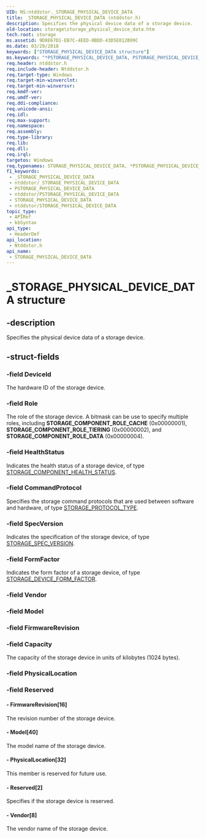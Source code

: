 ```yaml
---
UID: NS:ntddstor._STORAGE_PHYSICAL_DEVICE_DATA
title: _STORAGE_PHYSICAL_DEVICE_DATA (ntddstor.h)
description: Specifies the physical device data of a storage device.
old-location: storage\storage_physical_device_data.htm
tech.root: storage
ms.assetid: 9D8E67D1-EB7C-4EED-8BDD-43D5E012B99C
ms.date: 03/29/2018
keywords: ["STORAGE_PHYSICAL_DEVICE_DATA structure"]
ms.keywords: "*PSTORAGE_PHYSICAL_DEVICE_DATA, PSTORAGE_PHYSICAL_DEVICE_DATA, PSTORAGE_PHYSICAL_DEVICE_DATA structure pointer [Storage Devices], STORAGE_PHYSICAL_DEVICE_DATA, STORAGE_PHYSICAL_DEVICE_DATA structure [Storage Devices], _STORAGE_PHYSICAL_DEVICE_DATA, ntddstor/PSTORAGE_PHYSICAL_DEVICE_DATA, ntddstor/STORAGE_PHYSICAL_DEVICE_DATA, storage.storage_physical_device_data"
req.header: ntddstor.h
req.include-header: Ntddstor.h
req.target-type: Windows
req.target-min-winverclnt: 
req.target-min-winversvr: 
req.kmdf-ver: 
req.umdf-ver: 
req.ddi-compliance: 
req.unicode-ansi: 
req.idl: 
req.max-support: 
req.namespace: 
req.assembly: 
req.type-library: 
req.lib: 
req.dll: 
req.irql: 
targetos: Windows
req.typenames: STORAGE_PHYSICAL_DEVICE_DATA, *PSTORAGE_PHYSICAL_DEVICE_DATA
f1_keywords:
 - _STORAGE_PHYSICAL_DEVICE_DATA
 - ntddstor/_STORAGE_PHYSICAL_DEVICE_DATA
 - PSTORAGE_PHYSICAL_DEVICE_DATA
 - ntddstor/PSTORAGE_PHYSICAL_DEVICE_DATA
 - STORAGE_PHYSICAL_DEVICE_DATA
 - ntddstor/STORAGE_PHYSICAL_DEVICE_DATA
topic_type:
 - APIRef
 - kbSyntax
api_type:
 - HeaderDef
api_location:
 - Ntddstor.h
api_name:
 - STORAGE_PHYSICAL_DEVICE_DATA
---
```


# _STORAGE_PHYSICAL_DEVICE_DATA structure


## -description

Specifies the physical device data of a storage device.

## -struct-fields

### -field DeviceId

The hardware ID of the storage device.

### -field Role

The role of the storage device. A bitmask can be use to specify multiple roles, including <b>STORAGE_COMPONENT_ROLE_CACHE</b> (0x00000001), <b>STORAGE_COMPONENT_ROLE_TIERING</b> (0x00000002), and <b>STORAGE_COMPONENT_ROLE_DATA</b> (0x00000004).

### -field HealthStatus

Indicates the health status of a storage device, of type <a href="/windows-hardware/drivers/ddi/ntddstor/ne-ntddstor-_storage_component_health_status">STORAGE_COMPONENT_HEALTH_STATUS</a>.

### -field CommandProtocol

Specifies the storage command protocols that are used between software and hardware, of type <a href="/windows-hardware/drivers/ddi/ntddstor/ne-ntddstor-_storage_protocol_type">STORAGE_PROTOCOL_TYPE</a>.

### -field SpecVersion

Indicates the specification of the storage device, of type <a href="/windows-hardware/drivers/ddi/ntddstor/ns-ntddstor-_storage_spec_version">STORAGE_SPEC_VERSION</a>.

### -field FormFactor

Indicates the form factor of a storage device, of type <a href="/windows-hardware/drivers/ddi/ntddstor/ne-ntddstor-_storage_device_form_factor">STORAGE_DEVICE_FORM_FACTOR</a>.

### -field Vendor

### -field Model

### -field FirmwareRevision

### -field Capacity

The capacity of the storage device in units of kilobytes (1024 bytes).

### -field PhysicalLocation

### -field Reserved

 




#### - FirmwareRevision[16]

The revision number of the storage device.


#### - Model[40]

The model name of the storage device.


#### - PhysicalLocation[32]

This member is reserved for future use.


#### - Reserved[2]

Specifies if the storage device is reserved.


#### - Vendor[8]

The vendor name of the storage device.